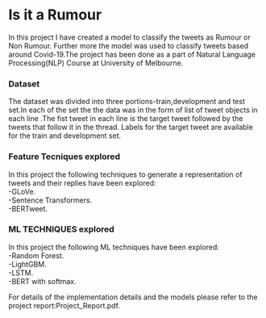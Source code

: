 # Is it a Rumour
In this project I have created a model to classify the tweets as Rumour or Non Rumour. Further more the model was used to classify tweets based around Covid-19.The project has been done as a part of Natural Language Processing(NLP) Course at University of Melbourne.  
### Dataset
The dataset was divided into three portions-train,development and test set.In each of the set the the data was in the form of list of tweet objects in each line .The fist tweet in each line is the target tweet followed by the tweets that follow it in the thread.  Labels for the target tweet are available for the train and development set.  
### Feature Tecniques explored
In this project the following techniques to generate a representation of tweets and their replies have been explored:  
-GLoVe.  
-Sentence Transformers.  
-BERTweet. 
### ML TECHNIQUES explored
In this project the following ML techniques have been explored:  
-Random Forest.  
-LightGBM.  
-LSTM.  
-BERT with softmax. 


For details of the implementation details and the models please refer to the project report:Project_Report.pdf. 



